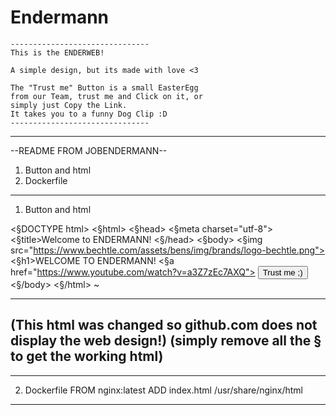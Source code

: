 # Endermann

    -------------------------------
    This is the ENDERWEB!

    A simple design, but its made with love <3
 
    The "Trust me" Button is a small EasterEgg 
    from our Team, trust me and Click on it, or 
    simply just Copy the Link. 
    It takes you to a funny Dog Clip :D
    -------------------------------

______________________________

--README FROM JOBENDERMANN--

1. Button and html
2. Dockerfile
______________________________

1. Button and html

<§DOCTYPE html>
<§html>
  <§head>
    <§meta charset="utf-8">
    <§title>Welcome to ENDERMANN!</title>
  <§/head>
  <§body>
    <§img src="https://www.bechtle.com/assets/bens/img/brands/logo-bechtle.png">
  <§h1>WELCOME TO ENDERMANN!</h1>
  <§a href="https://www.youtube.com/watch?v=a3Z7zEc7AXQ"> <button>Trust me ;)</button> <a>
  <§/body>
<§/html>
~

------------------------------
(This html was changed so github.com does not display the web design!) 
(simply remove all the § to get the working html)
------------------------------
_______________________________
  
2. Dockerfile
FROM nginx:latest
ADD index.html /usr/share/nginx/html

  ________________________________
